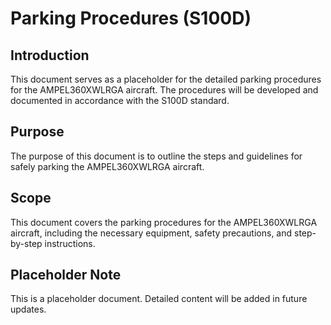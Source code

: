 # Parking Procedures (S100D)

## Introduction
This document serves as a placeholder for the detailed parking procedures for the AMPEL360XWLRGA aircraft. The procedures will be developed and documented in accordance with the S100D standard.

## Purpose
The purpose of this document is to outline the steps and guidelines for safely parking the AMPEL360XWLRGA aircraft.

## Scope
This document covers the parking procedures for the AMPEL360XWLRGA aircraft, including the necessary equipment, safety precautions, and step-by-step instructions.

## Placeholder Note
This is a placeholder document. Detailed content will be added in future updates.
